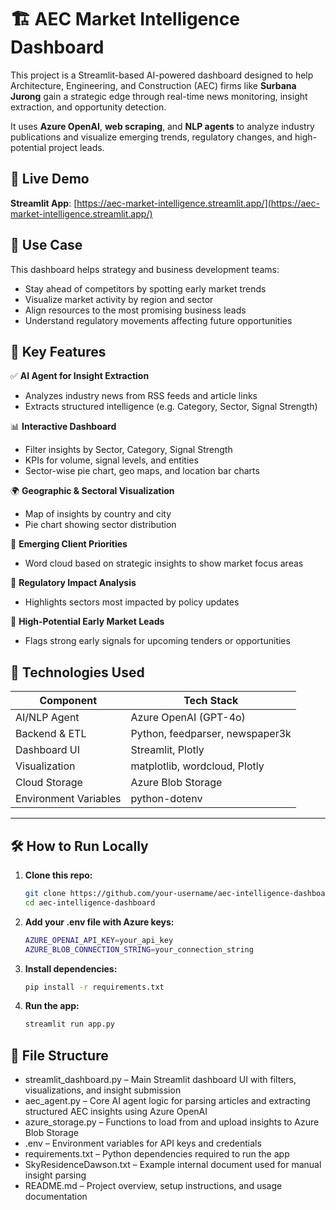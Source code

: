 # 🏗️ AEC Market Intelligence Dashboard

This project is a Streamlit-based AI-powered dashboard designed to help Architecture, Engineering, and Construction (AEC) firms like **Surbana Jurong** gain a strategic edge through real-time news monitoring, insight extraction, and opportunity detection.

It uses **Azure OpenAI**, **web scraping**, and **NLP agents** to analyze industry publications and visualize emerging trends, regulatory changes, and high-potential project leads.

## 🔗 Live Demo
**Streamlit App**: [https://aec-market-intelligence.streamlit.app/](https://aec-market-intelligence.streamlit.app/)

## 🎯 Use Case
This dashboard helps strategy and business development teams:
- Stay ahead of competitors by spotting early market trends
- Visualize market activity by region and sector
- Align resources to the most promising business leads
- Understand regulatory movements affecting future opportunities

## 🚀 Key Features

✅ **AI Agent for Insight Extraction**
  - Analyzes industry news from RSS feeds and article links
  - Extracts structured intelligence (e.g. Category, Sector, Signal Strength)

📊 **Interactive Dashboard**
  - Filter insights by Sector, Category, Signal Strength
  - KPIs for volume, signal levels, and entities
  - Sector-wise pie chart, geo maps, and location bar charts

🌍 **Geographic & Sectoral Visualization**
  - Map of insights by country and city
  - Pie chart showing sector distribution

💬 **Emerging Client Priorities**
  - Word cloud based on strategic insights to show market focus areas

📜 **Regulatory Impact Analysis**
  - Highlights sectors most impacted by policy updates

🚨 **High-Potential Early Market Leads**
  - Flags strong early signals for upcoming tenders or opportunities

## 🧠 Technologies Used

| Component                  | Tech Stack                        |
|---------------------------|-----------------------------------|
| AI/NLP Agent              | Azure OpenAI (GPT-4o)             |
| Backend & ETL             | Python, feedparser, newspaper3k   |
| Dashboard UI              | Streamlit, Plotly                 |
| Visualization             | matplotlib, wordcloud, Plotly     |
| Cloud Storage             | Azure Blob Storage                |
| Environment Variables     | python-dotenv                     |

---

## 🛠️ How to Run Locally

1. **Clone this repo:**
   ```bash
   git clone https://github.com/your-username/aec-intelligence-dashboard.git
   cd aec-intelligence-dashboard
2. **Add your .env file with Azure keys:**
   ```bash
   AZURE_OPENAI_API_KEY=your_api_key
   AZURE_BLOB_CONNECTION_STRING=your_connection_string
3. **Install dependencies:**
   ```bash
   pip install -r requirements.txt
4. **Run the app:**
   ```bash
   streamlit run app.py

## 📂 File Structure
- streamlit_dashboard.py  – Main Streamlit dashboard UI with filters, visualizations, and insight submission
- aec_agent.py            – Core AI agent logic for parsing articles and extracting structured AEC insights using Azure OpenAI
- azure_storage.py        – Functions to load from and upload insights to Azure Blob Storage
- .env                    – Environment variables for API keys and credentials
- requirements.txt        – Python dependencies required to run the app
- SkyResidenceDawson.txt  – Example internal document used for manual insight parsing
- README.md               – Project overview, setup instructions, and usage documentation
